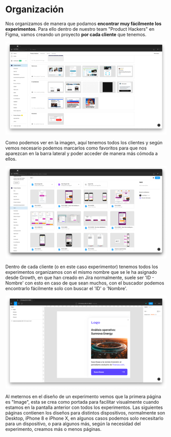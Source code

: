 # Organización

Nos organizamos de manera que podamos **encontrar muy fácilmente los experimentos**. Para ello dentro de nuestro team "Product Hackers" en Figma, vamos creando un proyecto **por cada cliente** que tenemos.

![](<../.gitbook/assets/Captura de pantalla 2021-04-28 a las 17.36.27.png>)

Como podemos ver en la imagen, aquí tenemos todos los clientes y según vemos necesario podemos marcarlos como favoritos para que nos aparezcan en la barra lateral y poder acceder de manera más cómoda a ellos.

![](<../.gitbook/assets/Captura de pantalla 2021-12-21 a las 9.48.54.png>)

Dentro de cada cliente (o en este caso experimentor) tenemos todos los experimentos organizamos con el mismo nombre que se le ha asignado desde Growth, en que han creado en Jira normalmente, suele ser 'ID - Nombre' con esto en caso de que sean muchos, con el buscador podemos encontrarlo fácilmente solo con buscar el 'ID' o 'Nombre'.

![](<../.gitbook/assets/Captura de pantalla 2021-04-28 a las 18.18.23.png>)

Al meternos en el diseño de un experimento vemos que la primera página es "Image", esta se crea como portada para facilitar visualmente cuando estamos en la pantalla anterior con todos los experimentos. Las siguientes páginas contienen los diseños para distintos dispositivos, normalmente son Desktop, iPhone 8 e iPhone X, en algunos casos podemos solo necesitarlo para un dispositivo, o para algunos más, según la necesidad del experimento, creamos más o menos páginas.
